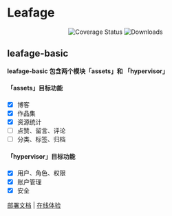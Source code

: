 # Leafage

<p align="center">
 <img src="https://img.shields.io/badge/Spring%20Cloud-Hoxto-blue.svg" alt="Coverage Status">
 <img src="https://img.shields.io/badge/Spring%20Boot-2.3.x-blue.svg" alt="Downloads">
</p>

## leafage-basic

**leafage-basic 包含两个模块「assets」和 「hypervisor」**

#### 「assets」目标功能
- [x] 博客
- [x] 作品集 
- [x] 资源统计
- [ ] 点赞、留言、评论
- [ ] 分类、标签、归档

#### 「hypervisor」目标功能
- [x] 用户、角色、权限
- [x] 账户管理 
- [x] 安全

<a href="#" target="_blank">部署文档</a> | <a target="_blank" href="https://console.abeille.top"> 在线体验</a>